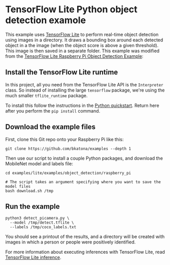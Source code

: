 # TensorFlow Lite Python object detection examole
This example uses [TensorFlow Lite](https://tensorflow.org/lite) to perform real-time object detection using images
in a directory. It draws a bounding box around each detected
object in a the image (when the object score is above a given threshold). This image is then saved in a separate folder.
This example was modified from the [TensorFlow Lite Raspberry Pi Object Detection Example](https://github.com/tensorflow/examples/lite/examples/object_detection/raspberry_pi):


## Install the TensorFlow Lite runtime

In this project, all you need from the TensorFlow Lite API is the `Interpreter`
class. So instead of installing the large `tensorflow` package, we're using the
much smaller `tflite_runtime` package.

To install this  follow the instructions in the
[Python quickstart](https://www.tensorflow.org/lite/guide/python).
Return here after you perform the `pip install` command.


## Download the example files

First, clone this Git repo onto your Raspberry Pi like this:

```
git clone https://github.com/bkatona/examples --depth 1
```

Then use our script to install a couple Python packages, and
download the MobileNet model and labels file:

```
cd examples/lite/examples/object_detection/raspberry_pi

# The script takes an argument specifying where you want to save the model files
bash download.sh /tmp
```


## Run the example

```
python3 detect_picamera.py \
  --model /tmp/detect.tflite \
  --labels /tmp/coco_labels.txt
```

You should see a printout of the results, and a directory will be created with images in which a person or people were positively identified.

For more information about executing inferences with TensorFlow Lite, read
[TensorFlow Lite inference](https://www.tensorflow.org/lite/guide/inference).
